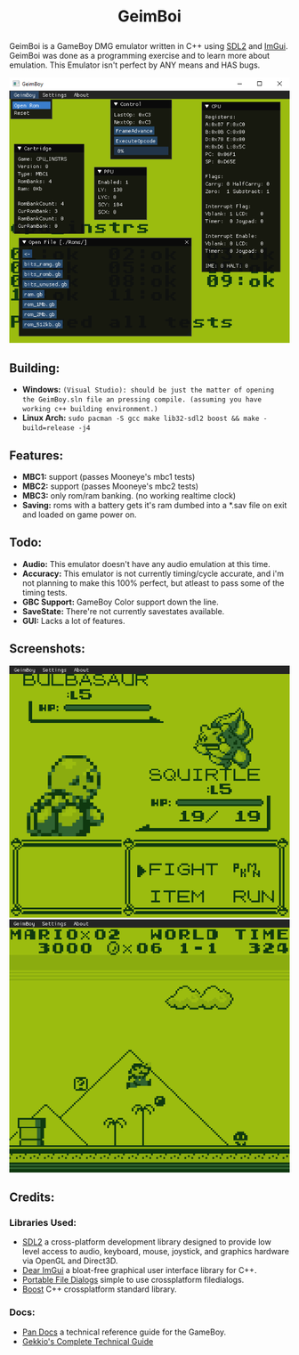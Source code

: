 # <p align=center> GeimBoi
GeimBoi is a GameBoy DMG emulator written in C++ using [SDL2](https://www.libsdl.org/download-2.0.php) and [ImGui](https://github.com/ocornut/imgui). GeimBoi was done as a programming exercise and to learn more about emulation. This Emulator isn't perfect by ANY means and HAS bugs.

![gameboy_ss](pictures/geimboy.png)

## Building:
- **Windows:**  `(Visual Studio): should be just the matter of opening the GeimBoy.sln file an pressing compile. (assuming you have working c++ building environment.)`
- **Linux Arch:** `sudo pacman -S gcc make lib32-sdl2 boost && make -build=release -j4`

## Features:
- **MBC1:** support (passes Mooneye's mbc1 tests)
- **MBC2:** support (passes Mooneye's mbc2 tests)
- **MBC3:** only rom/ram banking. (no working realtime clock)
- **Saving:** roms with a battery gets it's ram dumbed into a *.sav file on exit and loaded on game power on.

## Todo:
- **Audio:** This emulator doesn't have any audio emulation at this time.
- **Accuracy:** This emulator is not currently timing/cycle accurate, and i'm not planning to make this 100% perfect, but atleast to pass some of the timing tests.
- **GBC Support:** GameBoy Color support down the line.
- **SaveState:** There're not currently savestates available.
- **GUI:** Lacks a lot of features.

## Screenshots:
![pokemonrb_ss](pictures/pokemonrb.png)
![supermarioland_ss](pictures/supermarioland.png)

## Credits:
### Libraries Used:
- [SDL2](https://www.libsdl.org/download-2.0.php) a cross-platform development library designed to provide low level access to audio, keyboard, mouse, joystick, and graphics hardware via OpenGL and Direct3D.
- [Dear ImGui](https://github.com/ocornut/imgui) a bloat-free graphical user interface library for C++.
- [Portable File Dialogs](https://github.com/samhocevar/portable-file-dialogs) simple to use crossplatform filedialogs.
- [Boost](https://github.com/boostorg/boost) C++ crossplatform standard library.
### Docs:
- [Pan Docs](https://gbdev.io/pandocs/) a technical reference guide for the GameBoy.
- [Gekkio's Complete Technical Guide](https://gekkio.fi/files/gb-docs/gbctr.pdf)